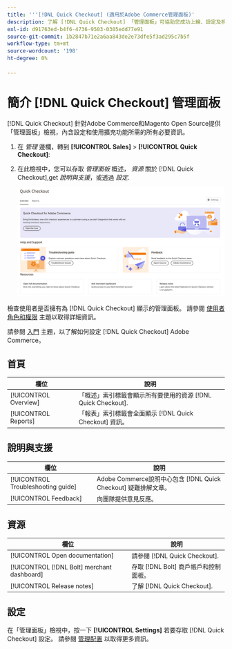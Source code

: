 ```yaml
---
title: '''[!DNL Quick Checkout] (適用於Adobe Commerce管理面板)'
description: 了解 [!DNL Quick Checkout] 「管理面板」可協助您成功上線、設定及視覺化擴充功能。
exl-id: d91763ed-b4f6-4736-9503-0305edd77e91
source-git-commit: 1b2847b71e2a6aa843de2e73dfe5f3ad295c7b5f
workflow-type: tm+mt
source-wordcount: '198'
ht-degree: 0%

---
```


# 簡介 [!DNL Quick Checkout] 管理面板

[!DNL Quick Checkout] 針對Adobe Commerce和Magento Open Source提供「管理面板」檢視，內含設定和使用擴充功能所需的所有必要資訊。

1. 在 _管理_ 邊欄，轉到 **[!UICONTROL Sales]** > **[!UICONTROL Quick Checkout]**:
1. 在此檢視中，您可以存取 _管理面板_ 概述， _資源_ 關於 [!DNL Quick Checkout],get _說明與支援_，或透過 _設定_.

   ![功能表快速結帳](assets/admin-panel-view.png)

檢查使用者是否擁有為 [!DNL Quick Checkout] 顯示的管理面板。 請參閱 [使用者角色和權限](../quick-checkout/user-roles-setup.md) 主題以取得詳細資訊。

請參閱 [入門](../quick-checkout/onboarding.md) 主題，以了解如何設定 [!DNL Quick Checkout] Adobe Commerce。

## 首頁

| 欄位 | 說明 |
|---|---|
| [!UICONTROL Overview] | 「概述」索引標籤會顯示所有要使用的資源 [!DNL Quick Checkout]. |
| [!UICONTROL Reports] | 「報表」索引標籤會全面顯示 [!DNL Quick Checkout] 資訊。 |

## 說明與支援

| 欄位 | 說明 |
|---|---|
| [!UICONTROL Troubleshooting guide] | Adobe Commerce說明中心包含 [!DNL Quick Checkout] 疑難排解文章。 |
| [!UICONTROL Feedback] | 向團隊提供意見反應。 |

## 資源

| 欄位 | 說明 |
|---|---|
| [!UICONTROL Open documentation] | 請參閱 [!DNL Quick Checkout]. |
| [!UICONTROL [!DNL Bolt] merchant dashboard] | 存取 [!DNL Bolt] 商戶帳戶和控制面板。 |
| [!UICONTROL Release notes] | 了解 [!DNL Quick Checkout]. |

## 設定

在「管理面板」檢視中，按一下 **[!UICONTROL Settings]** 若要存取 [!DNL Quick Checkout] 設定。 請參閱 [管理配置](onboarding.md#complete-admin-configuration) 以取得更多資訊。
